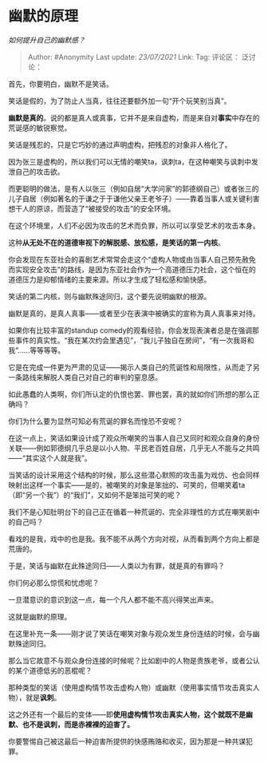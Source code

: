 # 幽默的原理
*如何提升自己的幽默感？*

> Author: #Anonymity
> Last update: *23/07/2021*
> Link:
> Tag:
> 评论区：
> 泛讨论：

首先，你要明白，幽默不是笑话。

笑话是假的，为了防止人当真，往往还要额外加一句“开个玩笑别当真”。

**幽默是真的**。说的都是真人或真事，它并不是来自虚构，而是来自对**事实**中存在的荒诞感的敏锐察觉。

笑话是残忍的，只是它巧妙的通过声明虚构，把残忍的对象非人格化了。

因为张三是虚构的，所以我们可以无情的嘲笑ta，讽刺ta，在这种嘲笑与讽刺中发泄自己的攻击欲。

而更聪明的做法，是有人以张三（例如自居“大学问家”的郭德纲自己）或者张三的儿子自居（例如著名的于谦之于于谦他父亲王老爷子）——靠着当事人或关键利害想干人的原谅，而营造了“被接受的攻击”的安全环境。

在这个环境里，人们不必因为攻击的艺术而负罪，所以可以享受艺术的攻击本身。

这种**从无处不在的道德审视下的解脱感、放松感，是笑话的第一内核**。

你会发现在东亚社会的喜剧艺术常常会走这个“虚构人物或由当事人自己预先赦免而实现安全攻击”的路线，是因为东亚社会作为一个高道德压力社会，这个恒在的道德压力是抑郁情绪的主要来源。所以才生成了轻松感和愉快感。

笑话的第二内核，则与幽默殊途同归，这个要先说明幽默的根源。

幽默是真的，是真人真事——或者至少在表演中被确实的宣称为真人真事来对待。

如果你有比较丰富的standup comedy的观看经验，你会发现表演者总是在强调那些事件的真实性。“我在某次约会里遇见”，“我儿子独自在房间”，“有一次我哥和我”……等等等等。

它是在完成一件更为严肃的见证——揭示人类自己的荒诞性和局限性，从而走了另一条路线来解脱人类自己对自己的审判的窒息感。

如此愚蠢的人类啊，你们所认定的仇恨也罢、罪也罢，真的就如你们所想的那么正确吗？

你们为什么要为显然可知必有荒诞的罪名而惶恐不安呢？

在这一点上，笑话如果设计成了观众所嘲笑的当事人自己又同时和观众自身的身份关联——例如郭德纲几乎总是以小人物、平民老百姓自居，几乎无人不能与之共鸣——“其实这个人就是我”。

当笑话的设计采用这个结构的时候，那么这些潜心默照的攻击虽为戏仿、也会同样映射出这样一个事实——是的，被嘲笑的对象是笨拙的、可笑的，但嘲笑着ta（即“另一个我”）的“我们”，又如何不是笨拙可笑的呢？

我们不是心知肚明台下的自己正在循着一种荒诞的、完全非理性的方式在嘲笑剧中的自己吗？

看戏的是我，戏中的也是我。我不能不从两个方向对视，从而看到两个方向上都是荒唐的。

于是，笑话与幽默在此殊途同归——人类以为有罪，就是真的有罪吗？

你们何必那么惊慌和忧虑呢？

一旦潜意识的意识到这一点，每一个凡人都不能不高兴得笑出声来。

这就是幽默的原理。

在这里补充一条——刚才说了笑话在嘲笑对象与观众发生身份连结的时候，会与幽默殊途同归。

那么当它故意不与观众身份连接的时候呢？比如剧中的人物是贵族老爷，或者公认的某个道德低劣的恶棍呢？

那种类型的笑话（使用虚构情节攻击虚构人物）或幽默（使用事实情节攻击真实人物），就是**讽刺**。

这之外还有一个最后的变体——即**使用虚构情节攻击真实人物，这个就既不是幽默、也不是讽刺，而是赤裸裸的迫害了。**

你要警惕自己被这最后一种迫害所提供的快感贿赂和收买，因为那是一种共谋犯罪。

